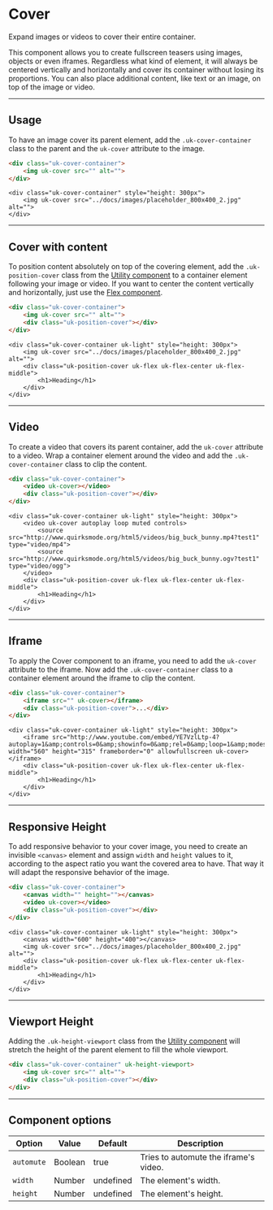 # Cover

<p class="uk-text-lead">Expand images or videos to cover their entire container.</p>

This component allows you to create fullscreen teasers using images, objects or even iframes. Regardless what kind of element, it will always be centered vertically and horizontally and cover its container without losing its proportions. You can also place additional content, like text or an image, on top of the image or video.

***

## Usage

To have an image cover its parent element, add the `.uk-cover-container` class to the parent and the `uk-cover` attribute to the image.

```html
<div class="uk-cover-container">
    <img uk-cover src="" alt="">
</div>
```

```example
<div class="uk-cover-container" style="height: 300px">
    <img uk-cover src="../docs/images/placeholder_800x400_2.jpg" alt="">
</div>
```


***

## Cover with content

To position content absolutely on top of the covering element, add the `.uk-position-cover` class from the [Utility component](utility.md) to a container element following your image or video. If you want to center the content vertically and horizontally, just use the [Flex component](flex.md).

```html
<div class="uk-cover-container">
    <img uk-cover src="" alt="">
    <div class="uk-position-cover"></div>
</div>
```

```example
<div class="uk-cover-container uk-light" style="height: 300px">
    <img uk-cover src="../docs/images/placeholder_800x400_2.jpg" alt="">
    <div class="uk-position-cover uk-flex uk-flex-center uk-flex-middle">
        <h1>Heading</h1>
    </div>
</div>
```

***

## Video

To create a video that covers its parent container, add the `uk-cover` attribute to a video. Wrap a container element around the video and add the `.uk-cover-container` class to clip the content.

```html
<div class="uk-cover-container">
    <video uk-cover></video>
    <div class="uk-position-cover"></div>
</div>
```

```example
<div class="uk-cover-container uk-light" style="height: 300px">
    <video uk-cover autoplay loop muted controls>
        <source src="http://www.quirksmode.org/html5/videos/big_buck_bunny.mp4?test1" type="video/mp4">
        <source src="http://www.quirksmode.org/html5/videos/big_buck_bunny.ogv?test1" type="video/ogg">
    </video>
    <div class="uk-position-cover uk-flex uk-flex-center uk-flex-middle">
        <h1>Heading</h1>
    </div>
</div>
```

***

## Iframe

To apply the Cover component to an iframe, you need to add the `uk-cover` attribute to the iframe. Now add the `.uk-cover-container` class to a container element around the iframe to clip the content.

```html
<div class="uk-cover-container">
    <iframe src="" uk-cover></iframe>
    <div class="uk-position-cover">...</div>
</div>
```

```example
<div class="uk-cover-container uk-light" style="height: 300px">
    <iframe src="http://www.youtube.com/embed/YE7VzlLtp-4?autoplay=1&amp;controls=0&amp;showinfo=0&amp;rel=0&amp;loop=1&amp;modestbranding=1&amp;wmode=transparent" width="560" height="315" frameborder="0" allowfullscreen uk-cover></iframe>
    <div class="uk-position-cover uk-flex uk-flex-center uk-flex-middle">
        <h1>Heading</h1>
    </div>
</div>
```

***

## Responsive Height

To add responsive behavior to your cover image, you need to create an invisible `<canvas>` element and assign `width` and `height` values to it, according to the aspect ratio you want the covered area to have. That way it will adapt the responsive behavior of the image.

```html
<div class="uk-cover-container">
    <canvas width="" height=""></canvas>
    <video uk-cover></video>
    <div class="uk-position-cover"></div>
</div>
```

```example
<div class="uk-cover-container uk-light" style="height: 300px">
    <canvas width="600" height="400"></canvas>
    <img uk-cover src="../docs/images/placeholder_800x400_2.jpg" alt="">
    <div class="uk-position-cover uk-flex uk-flex-center uk-flex-middle">
        <h1>Heading</h1>
    </div>
</div>
```

***

## Viewport Height

Adding the `.uk-height-viewport` class from the [Utility component](utility.md) will stretch the height of the parent element to fill the whole viewport.

```html
<div class="uk-cover-container" uk-height-viewport>
    <img uk-cover src="" alt="">
    <div class="uk-position-cover"></div>
</div>
```

***

## Component options

| Option | Value | Default | Description |
| --- | --- | --- | --- |
| `automute` | Boolean | true | Tries to automute the iframe's video. |
| `width` | Number | undefined | The element's width. |
| `height` | Number | undefined | The element's height. |
